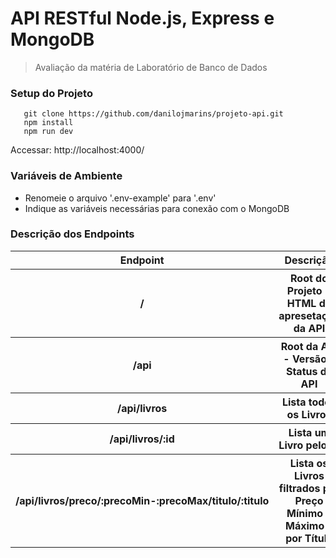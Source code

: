 # API RESTful Node.js, Express e MongoDB

> Avaliação da matéria de Laboratório de Banco de Dados

### Setup do Projeto
```
   git clone https://github.com/danilojmarins/projeto-api.git
   npm install
   npm run dev
```
Accessar: http://localhost:4000/

### Variáveis de Ambiente
- Renomeie o arquivo '.env-example' para '.env'
- Indique as variáveis necessárias para conexão com o MongoDB

### Descrição dos Endpoints
<table>
    <thead>
        <tr>
            <th>Endpoint</th>
            <th>Descrição</th>
        </tr>
    </thead>
    <tbody>
        <tr>
            <th>/</th>
            <th>Root do Projeto - HTML de apresetação da API</th>
        </tr>
        <tr>
            <th>/api</th>
            <th>Root da API - Versão e Status da API</th>
        </tr>
        <tr>
            <th>/api/livros</th>
            <th>Lista todos os Livros</th>
        </tr>
        <tr>
            <th>/api/livros/:id</th>
            <th>Lista um Livro pelo ID</th>
        </tr>
        <tr>
            <th>/api/livros/preco/:precoMin-:precoMax/titulo/:titulo</th>
            <th>Lista os Livros filtrados por Preço Mínimo e Máximo e por Título</th>
        </tr>
    </tbody>
</table>